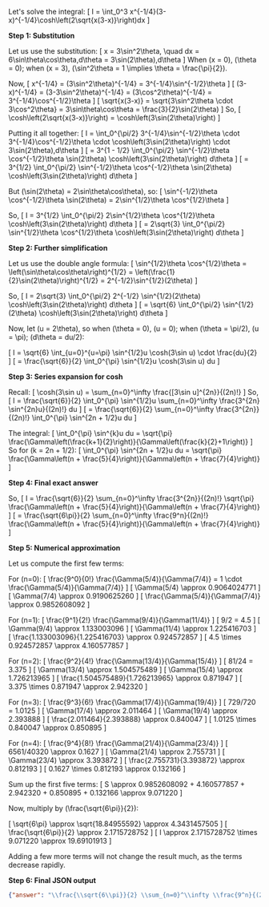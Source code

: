 Let's solve the integral:
\[
I = \int_0^3 x^{-1/4}(3-x)^{-1/4}\cosh\left(2\sqrt{x(3-x)}\right)dx
\]

**Step 1: Substitution**

Let us use the substitution:
\[
x = 3\sin^2\theta, \quad dx = 6\sin\theta\cos\theta\,d\theta = 3\sin(2\theta)\,d\theta
\]
When \(x = 0\), \(\theta = 0\); when \(x = 3\), \(\sin^2\theta = 1 \implies \theta = \frac{\pi}{2}\).

Now,
\[
x^{-1/4} = (3\sin^2\theta)^{-1/4} = 3^{-1/4}\sin^{-1/2}\theta
\]
\[
(3-x)^{-1/4} = (3-3\sin^2\theta)^{-1/4} = (3\cos^2\theta)^{-1/4} = 3^{-1/4}\cos^{-1/2}\theta
\]
\[
\sqrt{x(3-x)} = \sqrt{3\sin^2\theta \cdot 3\cos^2\theta} = 3\sin\theta\cos\theta = \frac{3}{2}\sin(2\theta)
\]
So,
\[
\cosh\left(2\sqrt{x(3-x)}\right) = \cosh\left(3\sin(2\theta)\right)
\]

Putting it all together:
\[
I = \int_0^{\pi/2} 3^{-1/4}\sin^{-1/2}\theta \cdot 3^{-1/4}\cos^{-1/2}\theta \cdot \cosh\left(3\sin(2\theta)\right) \cdot 3\sin(2\theta)\,d\theta
\]
\[
= 3^{1 - 1/2} \int_0^{\pi/2} \sin^{-1/2}\theta \cos^{-1/2}\theta \sin(2\theta) \cosh\left(3\sin(2\theta)\right) d\theta
\]
\[
= 3^{1/2} \int_0^{\pi/2} \sin^{-1/2}\theta \cos^{-1/2}\theta \sin(2\theta) \cosh\left(3\sin(2\theta)\right) d\theta
\]

But \(\sin(2\theta) = 2\sin\theta\cos\theta\), so:
\[
\sin^{-1/2}\theta \cos^{-1/2}\theta \sin(2\theta) = 2\sin^{1/2}\theta \cos^{1/2}\theta
\]

So,
\[
I = 3^{1/2} \int_0^{\pi/2} 2\sin^{1/2}\theta \cos^{1/2}\theta \cosh\left(3\sin(2\theta)\right) d\theta
\]
\[
= 2\sqrt{3} \int_0^{\pi/2} \sin^{1/2}\theta \cos^{1/2}\theta \cosh\left(3\sin(2\theta)\right) d\theta
\]

**Step 2: Further simplification**

Let us use the double angle formula:
\[
\sin^{1/2}\theta \cos^{1/2}\theta = \left(\sin\theta\cos\theta\right)^{1/2} = \left(\frac{1}{2}\sin(2\theta)\right)^{1/2} = 2^{-1/2}\sin^{1/2}(2\theta)
\]

So,
\[
I = 2\sqrt{3} \int_0^{\pi/2} 2^{-1/2} \sin^{1/2}(2\theta) \cosh\left(3\sin(2\theta)\right) d\theta
\]
\[
= \sqrt{6} \int_0^{\pi/2} \sin^{1/2}(2\theta) \cosh\left(3\sin(2\theta)\right) d\theta
\]

Now, let \(u = 2\theta\), so when \(\theta = 0\), \(u = 0\); when \(\theta = \pi/2\), \(u = \pi\); \(d\theta = du/2\):

\[
I = \sqrt{6} \int_{u=0}^{u=\pi} \sin^{1/2}u \cosh(3\sin u) \cdot \frac{du}{2}
\]
\[
= \frac{\sqrt{6}}{2} \int_0^{\pi} \sin^{1/2}u \cosh(3\sin u) du
\]

**Step 3: Series expansion for cosh**

Recall:
\[
\cosh(3\sin u) = \sum_{n=0}^\infty \frac{[3\sin u]^{2n}}{(2n)!}
\]
So,
\[
I = \frac{\sqrt{6}}{2} \int_0^{\pi} \sin^{1/2}u \sum_{n=0}^\infty \frac{3^{2n} \sin^{2n}u}{(2n)!} du
\]
\[
= \frac{\sqrt{6}}{2} \sum_{n=0}^\infty \frac{3^{2n}}{(2n)!} \int_0^{\pi} \sin^{2n + 1/2}u du
\]

The integral:
\[
\int_0^{\pi} \sin^{k}u du = \sqrt{\pi} \frac{\Gamma\left(\frac{k+1}{2}\right)}{\Gamma\left(\frac{k}{2}+1\right)}
\]
So for \(k = 2n + 1/2\):
\[
\int_0^{\pi} \sin^{2n + 1/2}u du = \sqrt{\pi} \frac{\Gamma\left(n + \frac{5}{4}\right)}{\Gamma\left(n + \frac{7}{4}\right)}
\]

**Step 4: Final exact answer**

So,
\[
I = \frac{\sqrt{6}}{2} \sum_{n=0}^\infty \frac{3^{2n}}{(2n)!} \sqrt{\pi} \frac{\Gamma\left(n + \frac{5}{4}\right)}{\Gamma\left(n + \frac{7}{4}\right)}
\]
\[
= \frac{\sqrt{6\pi}}{2} \sum_{n=0}^\infty \frac{9^n}{(2n)!} \frac{\Gamma\left(n + \frac{5}{4}\right)}{\Gamma\left(n + \frac{7}{4}\right)}
\]

**Step 5: Numerical approximation**

Let us compute the first few terms:

For \(n=0\):
\[
\frac{9^0}{0!} \frac{\Gamma(5/4)}{\Gamma(7/4)} = 1 \cdot \frac{\Gamma(5/4)}{\Gamma(7/4)}
\]
\[
\Gamma(5/4) \approx 0.9064024771
\]
\[
\Gamma(7/4) \approx 0.9190625260
\]
\[
\frac{\Gamma(5/4)}{\Gamma(7/4)} \approx 0.9852608092
\]

For \(n=1\):
\[
\frac{9^1}{2!} \frac{\Gamma(9/4)}{\Gamma(11/4)}
\]
\[
9/2 = 4.5
\]
\[
\Gamma(9/4) \approx 1.133003096
\]
\[
\Gamma(11/4) \approx 1.225416703
\]
\[
\frac{1.133003096}{1.225416703} \approx 0.924572857
\]
\[
4.5 \times 0.924572857 \approx 4.160577857
\]

For \(n=2\):
\[
\frac{9^2}{4!} \frac{\Gamma(13/4)}{\Gamma(15/4)}
\]
\[
81/24 = 3.375
\]
\[
\Gamma(13/4) \approx 1.504575489
\]
\[
\Gamma(15/4) \approx 1.726213965
\]
\[
\frac{1.504575489}{1.726213965} \approx 0.871947
\]
\[
3.375 \times 0.871947 \approx 2.942320
\]

For \(n=3\):
\[
\frac{9^3}{6!} \frac{\Gamma(17/4)}{\Gamma(19/4)}
\]
\[
729/720 = 1.0125
\]
\[
\Gamma(17/4) \approx 2.011464
\]
\[
\Gamma(19/4) \approx 2.393888
\]
\[
\frac{2.011464}{2.393888} \approx 0.840047
\]
\[
1.0125 \times 0.840047 \approx 0.850895
\]

For \(n=4\):
\[
\frac{9^4}{8!} \frac{\Gamma(21/4)}{\Gamma(23/4)}
\]
\[
6561/40320 \approx 0.1627
\]
\[
\Gamma(21/4) \approx 2.755731
\]
\[
\Gamma(23/4) \approx 3.393872
\]
\[
\frac{2.755731}{3.393872} \approx 0.812193
\]
\[
0.1627 \times 0.812193 \approx 0.132166
\]

Sum up the first five terms:
\[
S \approx 0.9852608092 + 4.160577857 + 2.942320 + 0.850895 + 0.132166 \approx 9.071220
\]

Now, multiply by \(\frac{\sqrt{6\pi}}{2}\):

\[
\sqrt{6\pi} \approx \sqrt{18.84955592} \approx 4.3431457505
\]
\[
\frac{\sqrt{6\pi}}{2} \approx 2.1715728752
\]
\[
I \approx 2.1715728752 \times 9.071220 \approx 19.69101913
\]

Adding a few more terms will not change the result much, as the terms decrease rapidly.

**Step 6: Final JSON output**

```json
{"answer": "\\frac{\\sqrt{6\\pi}}{2} \\sum_{n=0}^\\infty \\frac{9^n}{(2n)!} \\frac{\\Gamma\\left(n + \\frac{5}{4}\\right)}{\\Gamma\\left(n + \\frac{7}{4}\\right)}", "numerical_answer": "19.6910191300"}
```